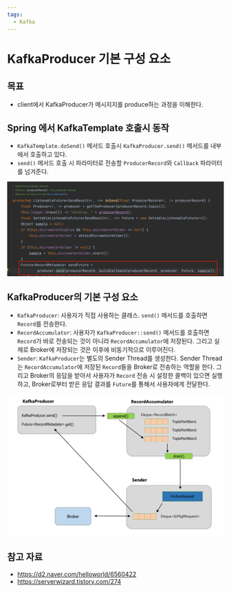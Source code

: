 ```yaml
---
tags:
  - Kafka
---
```

# KafkaProducer 기본 구성 요소

## 목표

- client에서 KafkaProducer가 메시지지를 produce하는 과정을 이해한다.

## Spring 에서 KafkaTemplate 호출시 동작

- `KafkaTemplate.doSend()` 메서드 호출시 `KafkaProducer.send()` 메서드를 내부에서 호출하고 있다.
- `send()` 메서드 호출 시 파라미터로 전송할 `ProducerRecord`와 `Callback` 파라미터를 넘겨준다.

![](assets/Pasted%20image%2020240220213225.png)

## KafkaProducer의 기본 구성 요소

- `KafkaProducer`: 사용자가 직접 사용하는 클래스. `send()` 메서드를 호출하면 `Record`를 전송한다.
- `RecordAccumulator`: 사용자가 `KafkaProducer::send()` 메서드를 호출하면 `Record`가 바로 전송되는 것이 아니라 `RecordAccumulator`에 저장된다. 그리고 실제로 Broker에 저장되는 것은 이후에 비동기적으로 이루어진다.
- `Sender`: `KafkaProducer`는 별도의 Sender Thread를 생성한다. Sender Thread는 `RecordAccumulator`에 저장된 `Record`들을 Broker로 전송하는 역할을 한다. 그리고 Broker의 응답을 받아서 사용자가 `Record` 전송 시 설정한 콜백이 있으면 실행하고, Broker로부터 받은 응답 결과를 `Future`를 통해서 사용자에게 전달한다.

![](assets/Pasted%20image%2020240220192544.png)

## 참고 자료

- https://d2.naver.com/helloworld/6560422
- https://serverwizard.tistory.com/274
